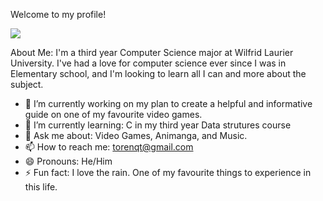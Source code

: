 Welcome to my profile!

![](https://i.gifer.com/Ryjw.gif)

About Me: I'm a third year Computer Science major at Wilfrid Laurier University. I've had a love for computer science ever since I was in Elementary school,
and I'm looking to learn all I can and more about the subject.
- 🔭 I’m currently working on my plan to create a helpful and informative guide on one of my favourite video games.
- 🌱 I’m currently learning: C in my third year Data strutures course
- 💬 Ask me about: Video Games, Animanga, and Music.
- 📫 How to reach me: torenqt@gmail.com
- 😄 Pronouns: He/Him
- ⚡ Fun fact: I love the rain. One of my favourite things to experience in this life.
